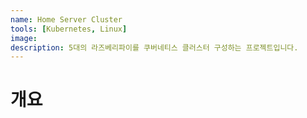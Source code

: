 ```yaml
---
name: Home Server Cluster
tools: [Kubernetes, Linux]
image:
description: 5대의 라즈베리파이를 쿠버네티스 클러스터 구성하는 프로젝트입니다.
---
```


# 개요
